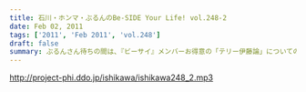 ```yaml
---
title: 石川・ホンマ・ぶるんのBe-SIDE Your Life! vol.248-2
date: Feb 02, 2011
tags: ['2011', 'Feb 2011', 'vol.248']
draft: false
summary: ぶるんさん待ちの間は、『ビーサイ』メンバーお得意の「テリー伊藤論」についての激論が・・・（OA・配信不可の内容）そこに何かの原点があるわけですね。NAMAE
---
```


http://project-phi.ddo.jp/ishikawa/ishikawa248_2.mp3
